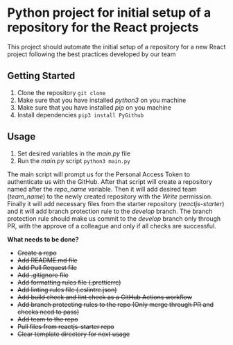 # Python project for initial setup of a repository for the React projects  

This project should automate the initial setup of a repository for a new React project following the best practices developed by our team  

## Getting Started

1. Clone the repository `git clone`
2. Make sure that you have installed *python3* on you machine
3. Make sure that you have installed *pip* on you machine
4. Install dependencies `pip3 install PyGithub`

## Usage

1. Set desired variables in the *main.py* file
2. Run the *main.py* script `python3 main.py`

The main script will prompt us for the Personal Access Token to authenticate us with the GitHub. After that script will create a repository named after the *repo_name* variable. Then it will add desired team (*team_name*) to the newly created repository with the *Write* permission. Finally it will add necessary files from the starter repository (*reactjs-starter*) and it will add branch protection rule to the *develop* branch. The branch protection rule should make us commit to the *develop* branch only through PR, with the approve of a colleague and only if all checks are successful.

**What needs to be done?**  

- ~~Create a repo~~  
- ~~Add README.md file~~  
- ~~Add Pull Request file~~  
- ~~Add .gitignore file~~  
- ~~Add formatting rules file (.prettierrc)~~  
- ~~Add linting rules file (.eslintrc.json)~~  
- ~~Add build check and lint check as a GitHub Actions workflow~~  
- ~~Add branch protecting rules to the repo (Only merge through PR and checks need to pass)~~  
- ~~Add team to the repo~~  
- ~~Pull files from reactjs-starter repo~~  
- ~~Clear template directory for next usage~~
